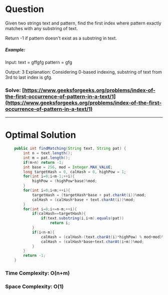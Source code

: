 # Question

Given two strings text and pattern, find the first index where pattern exactly matches with any substring of text. 

Return -1 if pattern doesn't exist as a substring in text.




##### Example:

Input:
text = gffgfg
pattern = gfg

Output: 3
Explanation:  Considering 0-based indexing, substring of text from 3rd to last index is gfg.


### Solve: [https://www.geeksforgeeks.org/problems/index-of-the-first-occurrence-of-pattern-in-a-text/1](https://www.geeksforgeeks.org/problems/index-of-the-first-occurrence-of-pattern-in-a-text/1)

***

# Optimal Solution
        

``` java
    public int findMatching(String text, String pat) {
        int n = text.length();
        int m = pat.length();
        if(m>n) return -1;
        int base = 256, mod = Integer.MAX_VALUE;
        long targetHash = 0, calHash = 0, highPow = 1;
        for(int i=0;i<m-1;++i){
            highPow = (highPow*base)%mod;
        }
        for(int i=0;i<m;++i){
            targetHash = (targetHash*base + pat.charAt(i))%mod;
            calHash = (calHash*base + text.charAt(i))%mod;
        }
        for(int i=0;i<=n-m;++i){
            if(calHash==targetHash){
                if(text.substring(i,i+m).equals(pat))
                    return i;
            }
            if(i<n-m){
                calHash = (calHash-(text.charAt(i)*highPow) % mod+mod)%mod;
                calHash = (calHash*base+text.charAt(i+m))%mod;
            }
        }
        return -1;
    }
```

### Time Complexity: O(n+m)
### Space Complexity: O(1)